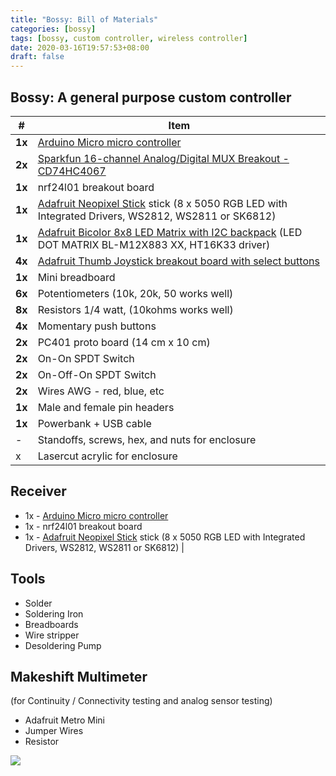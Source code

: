 ```yaml
---
title: "Bossy: Bill of Materials"
categories: [bossy]
tags: [bossy, custom controller, wireless controller]
date: 2020-03-16T19:57:53+08:00
draft: false
---
```


## Bossy: A general purpose custom controller


|  # | Item |
| ---------- | ---------- |
| **1x**| [Arduino Micro micro controller](https://store.arduino.cc/usa/arduino-micro) |
| **2x**| [Sparkfun 16-channel Analog/Digital MUX Breakout - CD74HC4067](https://www.sparkfun.com/products/9056) |
| **1x**| nrf24l01 breakout board |
| **1x**| [Adafruit Neopixel Stick](https://www.adafruit.com/product/1426) stick (8 x 5050 RGB LED with Integrated Drivers, WS2812, WS2811 or SK6812) |
| **1x**| [Adafruit Bicolor 8x8 LED Matrix with I2C backpack](https://www.adafruit.com/product/902) (LED DOT MATRIX BL-M12X883 XX, HT16K33 driver) |
| **4x**| [Adafruit Thumb Joystick breakout board with select buttons](https://www.adafruit.com/product/512) |
| **1x**| Mini breadboard |
| **6x**| Potentiometers (10k, 20k, 50 works well) |
| **8x**| Resistors 1/4 watt, (10kohms works well) |
| **4x**| Momentary push buttons |
| **2x**| PC401 proto board (14 cm x 10 cm) |
| **2x**| On-On SPDT Switch |
| **2x**| On-Off-On SPDT Switch |
| **2x**| Wires AWG - red, blue, etc |
| **1x**| Male and female pin headers |
| **1x**| Powerbank + USB cable|
| -  | Standoffs, screws, hex, and nuts for enclosure |
| x | Lasercut acrylic for enclosure |


## Receiver
- 1x - [Arduino Micro micro controller](https://store.arduino.cc/usa/arduino-micro)
- 1x - nrf24l01 breakout board
- 1x - [Adafruit Neopixel Stick](https://www.adafruit.com/product/1426) stick (8 x 5050 RGB LED with Integrated Drivers, WS2812, WS2811 or SK6812) |

## Tools
- Solder
- Soldering Iron
- Breadboards
- Wire stripper
- Desoldering Pump

## Makeshift Multimeter
(for Continuity / Connectivity testing and analog sensor testing)
- Adafruit Metro Mini
- Jumper Wires
- Resistor

![](/robotics-blog/bom-collage.jpg)

